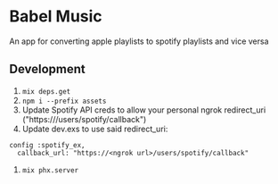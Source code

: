 # Babel Music

An app for converting apple playlists to spotify playlists and vice versa

## Development

1. `mix deps.get`
1. `npm i --prefix assets`
1. Update Spotify API creds to allow your personal ngrok redirect_uri ("https://<ngrok url>/users/spotify/callback")
1. Update dev.exs to use said redirect_uri:

```
config :spotify_ex,
  callback_url: "https://<ngrok url>/users/spotify/callback"
```

1. `mix phx.server`
